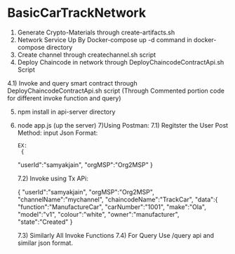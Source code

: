 # BasicCarTrackNetwork

1) Generate Crypto-Materials through create-artifacts.sh
2) Network Service Up By Docker-compose up -d command in docker-compose directory
3) Create channel through createchannel.sh script
4) Deploy Chaincode in network through DeployChaincodeContractApi.sh Script

  4.1) Invoke and query smart contract through DeployChaincodeContractApi.sh script (Through Commented portion code for different invoke function and query)

5) npm install in api-server directory
6) node app.js (up the server)
7)Using Postman:
  7.1) Regitster the User
    Post Method:
        input Json Format:
       
       EX:
        {
    "userId":"samyakjain",
    "orgMSP":"Org2MSP"
        }
        
   7.2) Invoke using Tx APi:
    
      {
    "userId":"samyakjain",
    "orgMSP":"Org2MSP",
    "channelName":"mychannel",
    "chaincodeName":"TrackCar",
    "data":{
        "function":"ManufactureCar",
        "carNumber":"1001",
        "make":"Ola",
        "model":"v1",
        "colour":"white",
        "owner":"manufacturer",
        "state":"Created"
    }
    
    7.3) Similarly All Invoke Functions 
    7.4) For Query Use /query api and similar json format.
    
    
    
          
